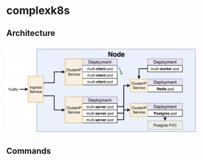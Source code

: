# complexk8s


## Architecture

![alt text](https://github.com/rostams-lyft/complexk8s/blob/master/images/architecture.png)


## Commands

```shell script


```